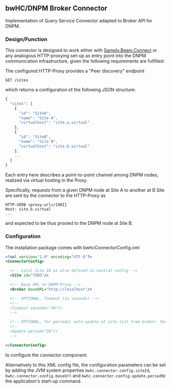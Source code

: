 ## bwHC/DNPM Broker Connector

Implementation of Query Service Connector adapted to Broker API for DNPM.

### Design/Function

This connector is designed to work either with [Samply.Beam.Connect](https://github.com/samply/beam-connect) or any analogous HTTP-proxying set-up as entry point into the DNPM communication infrastructure, given the following requirements are fulfilled:

The configured HTTP-Proxy provides a "Peer discovery" endpoint

<code>GET /sites</code>

which returns a configuration of the following JSON structure:

```javascript
{
  "sites": [
    {
      "id": "SiteA",
      "name": "Site A",
      "virtualhost": "site.a.virtual"
    },
    {
      "id": "SiteB",
      "name": "Site B",
      "virtualhost": "site.b.virtual"
    },
    ...
  ]
}

```
Each entry here describes a point-to-point channel among DNPM nodes, realized via virtual hosting in the Proxy.

Specifically, requests from a given DNPM node at Site A to another at B Site are sent by the connector to the HTTP-Proxy as

```
HTTP-VERB <proxy-url>/{URI}
Host: site.b.virtual
...
```
and expected to be thus proxied to the DNPM node at Site B.


### Configuration

The installation package comes with bwhcConnectorConfig.xml

```xml
<?xml version="1.0" encoding="UTF-8"?>
<ConnectorConfig>

  <!-- Local Site ID as also defined in central config -->
  <Site id="TODO"/>

  <!-- Base URL to DNPM-Proxy -->
  <Broker baseURL="http://localhost"/>

  <!-- OPTIONAL, Timeout (in seconds) -->
  <!--
  <Timeout seconds="30"/> 
  -->

  <!-- OPTIONAL, for periodic auto-update of site list from broker: Period (in seconds) -->
  <!--
  <Update period="30"/> 
  -->

</ConnectorConfig>
```
to configure the connector component. 

Alternatively to this XML config file, the configuration parameters can be set by adding the JVM system properties <code>bwhc.connector.config.siteId</code>, <code>bwhc.connector.config.baseUrl</code> and <code>bwhc.connector.config.update.period</code>to the application's start-up command.





